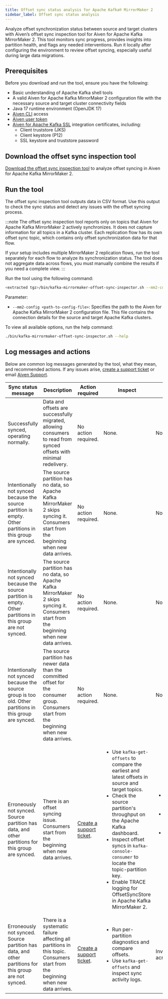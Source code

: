 ```yaml
---
title: Offset sync status analysis for Apache Kafka® MirrorMaker 2
sidebar_label: Offset sync status analysis
---
```


Analyze offset synchronization status between source and target clusters with Aiven’s offset sync inspection tool for Aiven for Apache Kafka MirrorMaker 2.
This tool monitors sync progress, provides insights into partition health, and flags
any needed interventions. Run it locally after configuring the environment to review
offset syncing, especially useful during large data migrations.

## Prerequisites

Before you download and run the tool, ensure you have the following:

- Basic understanding of Apache Kafka shell tools
- A valid Aiven for Apache Kafka MirrorMaker 2 configuration file with the necessary source and
  target cluster connectivity fields
- Java 17 runtime environment (OpenJDK 17)
- [Aiven CLI](/docs/tools/cli) access
- [Aiven user token](/docs/tools/cli/user/user-access-token#avn-user-access-token-create)
- [Aiven for Apache Kafka SSL](/docs/products/kafka/howto/keystore-truststore)
  integration certificates, including:
  - Client truststore (JKS)
  - Client keystore (P12)
  - SSL keystore and truststore password

## Download the offset sync inspection tool

[Download the offset sync inspection tool](https://github.com/aiven/kafka/releases/tag/mm2-offset-sync-inspector-0.1)
to analyze offset syncing in Aiven for Apache Kafka MirrorMaker 2.

## Run the tool

The offset sync inspection tool outputs data in CSV format. Use this output to check
the sync status and detect any issues with the offset syncing process.

:::note
The offset sync inspection tool reports only on topics that Aiven for
Apache Kafka MirrorMaker 2 actively synchronizes. It does not capture information for all
topics in a Kafka cluster. Each replication flow has its own offset sync topic,
which contains only offset synchronization data for that flow.

If your setup includes multiple MirrorMaker 2 replication flows, run the tool separately
for each flow to analyze its synchronization status. The tool does not aggregate data
across flows, you must manually combine the results if you need a complete view.
:::

Run the tool using the following command:

```bash
<extracted tgz>/bin/kafka-mirrormaker-offset-sync-inspector.sh --mm2-config <path-to-config-file>
```

Parameter:

- `--mm2-config <path-to-config-file>`: Specifies the path to the Aiven for Apache Kafka
  MirrorMaker 2 configuration file. This file contains the connection details for the
  source and target Apache Kafka clusters.

To view all available options, run the help command:

```bash
./bin/kafka-mirrormaker-offset-sync-inspector.sh --help
```

## Log messages and actions

Below are common log messages generated by the tool, what they mean, and recommended
actions. If any issues arise, [create a support ticket](/docs/platform/howto/support) or
email [Aiven Support](mailto:support@aiven.io).

| Sync status message | Description | Action required | Inspect | Analyze |
|---------------------|-------------|-----------------|---------|---------|
| Successfully synced, operating normally. | Data and offsets are successfully migrated, allowing consumers to read from synced offsets with minimal redelivery. | No action required. | None. | None. |
| Intentionally not synced because the source partition is empty. Other partitions in this group are synced. | The source partition has no data, so Apache Kafka MirrorMaker 2 skips syncing it. Consumers start from the beginning when new data arrives. | No action required. | None. | None. |
| Intentionally not synced because the source partition is empty. Other partitions in this group are not synced. | The source partition has no data, so Apache Kafka MirrorMaker 2 skips syncing it. Consumers start from the beginning when new data arrives. | No action required. | None. | None. |
| Intentionally not synced because the source group is too old. Other partitions in this group are synced. | The source partition has newer data than the committed offset for the consumer group. Consumers start from the beginning when new data arrives. | No action required. | None. | None. |
| Erroneously not synced. Source partition has data, and other partitions for this group are synced. | There is an offset syncing issue. Consumers start from the beginning when new data arrives. | [Create a support ticket](/docs/platform/howto/support). | <ul><li>Use `kafka-get-offsets` to compare the earliest and latest offsets in source and target topics.</li><li>Check the source partition's throughput on the Apache Kafka dashboard.</li><li>Inspect offset syncs in `kafka-console-consumer` to locate the topic-partition key.</li><li>Enable TRACE logging for OffsetSyncStore in Apache Kafka MirrorMaker 2.</li></ul> | <ul><li>The partition has little or no data, causing dropped syncs.</li><li>Zero throughput prevents syncs from being generated.</li><li>Verify if MirrorSourceTask isn’t emitting syncs or if MirrorCheckpointTask is expiring them.</li></ul> |
| Erroneously not synced. Source partition has data, and other partitions for this group are not synced. | There is a systematic failure affecting all partitions in this topic. Consumers start from the beginning when new data arrives. | [Create a support ticket](/docs/platform/howto/support). | <ul><li>Run per-partition diagnostics and compare offsets.</li><li>Use `kafka-get-offsets` and inspect sync activity logs.</li></ul> | Investigate sync failures across partitions. |
